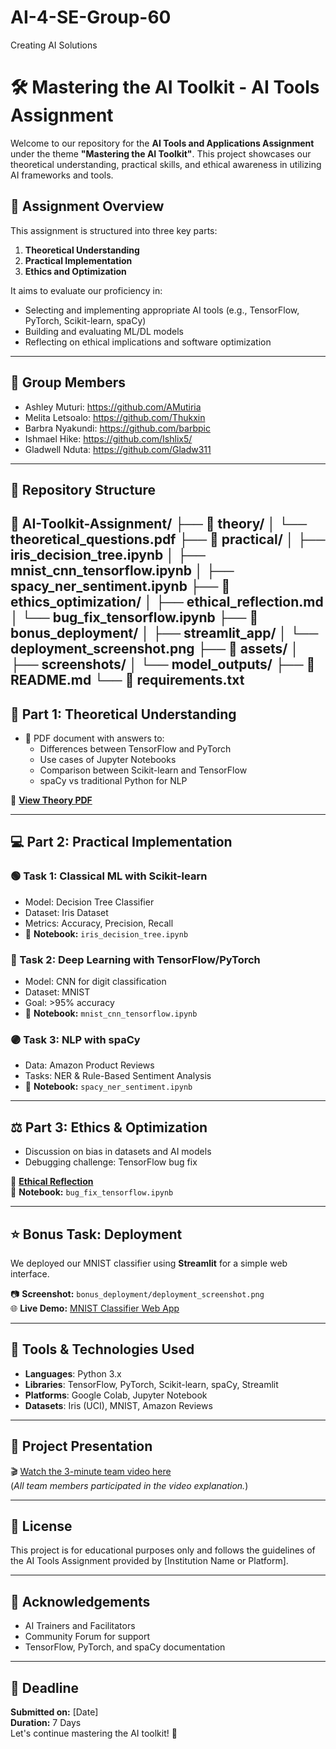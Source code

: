 # AI-4-SE-Group-60
Creating AI Solutions

# 🛠️ Mastering the AI Toolkit - AI Tools Assignment

Welcome to our repository for the **AI Tools and Applications Assignment** under the theme **"Mastering the AI Toolkit"**. This project showcases our theoretical understanding, practical skills, and ethical awareness in utilizing AI frameworks and tools.

## 📌 Assignment Overview

This assignment is structured into three key parts:

1. **Theoretical Understanding**
2. **Practical Implementation**
3. **Ethics and Optimization**

It aims to evaluate our proficiency in:
- Selecting and implementing appropriate AI tools (e.g., TensorFlow, PyTorch, Scikit-learn, spaCy)
- Building and evaluating ML/DL models
- Reflecting on ethical implications and software optimization

---

## 👥 Group Members

- Ashley Muturi: https://github.com/AMutiria
- Melita Letsoalo: https://github.com/Thukxin
- Barbra Nyakundi: https://github.com/barbpic
- Ishmael Hike: https://github.com/Ishlix5/
- Gladwell Nduta: https://github.com/Gladw311

---

## 📂 Repository Structure

📁 AI-Toolkit-Assignment/
├── 📁 theory/
│ └── theoretical_questions.pdf
├── 📁 practical/
│ ├── iris_decision_tree.ipynb
│ ├── mnist_cnn_tensorflow.ipynb
│ ├── spacy_ner_sentiment.ipynb
├── 📁 ethics_optimization/
│ ├── ethical_reflection.md
│ └── bug_fix_tensorflow.ipynb
├── 📁 bonus_deployment/
│ ├── streamlit_app/
│ └── deployment_screenshot.png
├── 📁 assets/
│ ├── screenshots/
│ └── model_outputs/
├── 📄 README.md
└── 📄 requirements.txt
---

## 🧠 Part 1: Theoretical Understanding

- 📄 PDF document with answers to:
  - Differences between TensorFlow and PyTorch
  - Use cases of Jupyter Notebooks
  - Comparison between Scikit-learn and TensorFlow
  - spaCy vs traditional Python for NLP

📄 **[View Theory PDF](./theory/theoretical_questions.pdf)**

---

## 💻 Part 2: Practical Implementation

### 🟢 Task 1: Classical ML with Scikit-learn

- Model: Decision Tree Classifier  
- Dataset: Iris Dataset  
- Metrics: Accuracy, Precision, Recall  
- 📁 **Notebook:** `iris_decision_tree.ipynb`

### 🔵 Task 2: Deep Learning with TensorFlow/PyTorch

- Model: CNN for digit classification  
- Dataset: MNIST  
- Goal: >95% accuracy  
- 📁 **Notebook:** `mnist_cnn_tensorflow.ipynb`

### 🟣 Task 3: NLP with spaCy

- Data: Amazon Product Reviews  
- Tasks: NER & Rule-Based Sentiment Analysis  
- 📁 **Notebook:** `spacy_ner_sentiment.ipynb`

---

## ⚖️ Part 3: Ethics & Optimization

- Discussion on bias in datasets and AI models
- Debugging challenge: TensorFlow bug fix

📄 **[Ethical Reflection](./ethics_optimization/ethical_reflection.md)**  
📁 **Notebook:** `bug_fix_tensorflow.ipynb`

---

## ⭐ Bonus Task: Deployment

We deployed our MNIST classifier using **Streamlit** for a simple web interface.

📷 **Screenshot:** `bonus_deployment/deployment_screenshot.png`  
🌐 **Live Demo:** [MNIST Classifier Web App](your-link-here)

---

## 🧪 Tools & Technologies Used

- **Languages**: Python 3.x
- **Libraries**: TensorFlow, PyTorch, Scikit-learn, spaCy, Streamlit
- **Platforms**: Google Colab, Jupyter Notebook
- **Datasets**: Iris (UCI), MNIST, Amazon Reviews

---

## 🎥 Project Presentation

🎬 [Watch the 3-minute team video here](your-link-here)  
(*All team members participated in the video explanation.*)

---

## 📜 License

This project is for educational purposes only and follows the guidelines of the AI Tools Assignment provided by [Institution Name or Platform].

---

## 🤝 Acknowledgements

- AI Trainers and Facilitators
- Community Forum for support
- TensorFlow, PyTorch, and spaCy documentation

---

## 📅 Deadline

**Submitted on:** [Date]  
**Duration:** 7 Days  
Let's continue mastering the AI toolkit! 🚀



